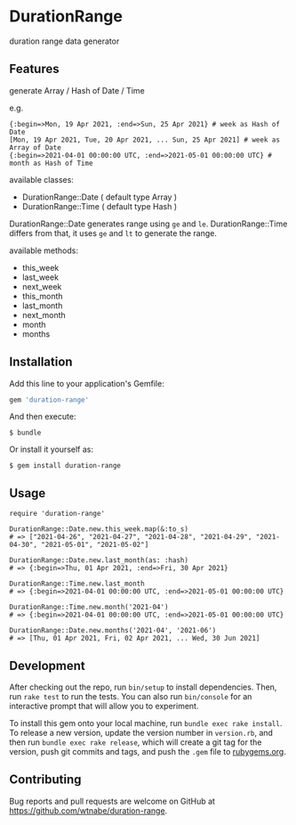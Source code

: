 # DurationRange

duration range data generator

## Features

generate Array / Hash of Date / Time

e.g.

```
{:begin=>Mon, 19 Apr 2021, :end=>Sun, 25 Apr 2021} # week as Hash of Date
[Mon, 19 Apr 2021, Tue, 20 Apr 2021, ... Sun, 25 Apr 2021] # week as Array of Date
{:begin=>2021-04-01 00:00:00 UTC, :end=>2021-05-01 00:00:00 UTC} # month as Hash of Time
```

available classes:

 * DurationRange::Date ( default type Array )
 * DurationRange::Time ( default type Hash )

DurationRange::Date generates range using `ge` and `le`. DurationRange::Time differs from that, it uses `ge` and `lt` to generate the range.

available methods:

 * this_week
 * last_week
 * next_week
 * this_month
 * last_month
 * next_month
 * month
 * months

## Installation

Add this line to your application's Gemfile:

```ruby
gem 'duration-range'
```

And then execute:

    $ bundle

Or install it yourself as:

    $ gem install duration-range

## Usage

```
require 'duration-range'

DurationRange::Date.new.this_week.map(&:to_s)
# => ["2021-04-26", "2021-04-27", "2021-04-28", "2021-04-29", "2021-04-30", "2021-05-01", "2021-05-02"]

DurationRange::Date.new.last_month(as: :hash)
# => {:begin=>Thu, 01 Apr 2021, :end=>Fri, 30 Apr 2021}

DurationRange::Time.new.last_month
# => {:begin=>2021-04-01 00:00:00 UTC, :end=>2021-05-01 00:00:00 UTC}

DurationRange::Time.new.month('2021-04')
# => {:begin=>2021-04-01 00:00:00 UTC, :end=>2021-05-01 00:00:00 UTC}

DurationRange::Date.new.months('2021-04', '2021-06')
# => [Thu, 01 Apr 2021, Fri, 02 Apr 2021, ... Wed, 30 Jun 2021]
```

## Development

After checking out the repo, run `bin/setup` to install dependencies. Then, run `rake test` to run the tests. You can also run `bin/console` for an interactive prompt that will allow you to experiment.

To install this gem onto your local machine, run `bundle exec rake install`. To release a new version, update the version number in `version.rb`, and then run `bundle exec rake release`, which will create a git tag for the version, push git commits and tags, and push the `.gem` file to [rubygems.org](https://rubygems.org).

## Contributing

Bug reports and pull requests are welcome on GitHub at https://github.com/wtnabe/duration-range.

